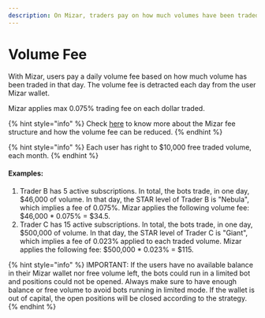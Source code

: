 ```yaml
---
description: On Mizar, traders pay on how much volumes have been traded on a daily basis.
---
```


# Volume Fee



With Mizar, users pay a daily volume fee based on how much volume has been traded in that day. The volume fee is detracted each day from the user Mizar wallet.

Mizar applies max 0.075% trading fee on each dollar traded.&#x20;

{% hint style="info" %}
Check [here](../star-program-fees-reduction.md) to know more about the Mizar fee structure and how the volume fee can be reduced.
{% endhint %}

{% hint style="info" %}
Each user has right to $10,000 free traded volume, each month.
{% endhint %}

#### Examples:

1. Trader B has 5 active subscriptions. In total, the bots trade, in one day, $46,000 of volume. In that day, the STAR level of Trader B is "Nebula", which implies a fee of 0.075%. Mizar applies the following volume fee: $46,000 \* 0.075% = $34.5.
2. Trader C has 15 active subscriptions. In total, the bots trade, in one day, $500,000 of volume. In that day, the STAR level of Trader C is "Giant", which implies a fee of 0.023% applied to each traded volume. Mizar applies the following fee: $500,000 \* 0.023% = $115.

{% hint style="info" %}
IMPORTANT: If the users have no available balance in their Mizar wallet nor free volume left, the bots could run in a limited bot and positions could not be opened. Always make sure to have enough balance or free volume to avoid bots running in limited mode. If the wallet is out of capital, the open positions will be closed according to the strategy.
{% endhint %}
